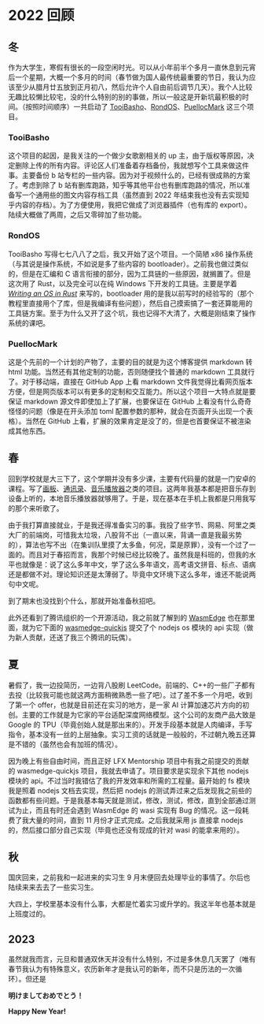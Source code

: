 <!M PunctuationCompression>

# 2022 回顾

## 冬

作为大学生，寒假有很长的一段空闲时光。可以从小年前半个多月一直休息到元宵后一个星期，大概一个多月的时间（春节做为国人最传统最重要的节日，我认为应该至少从腊月廿五放到正月初八，然后允许个人自由前后调节几天）。我个人比较无趣比较懒比较宅，没的什么特别的别的事做，所以一般这是开新坑最积极的时间。（按照时间顺序）一共启动了 [TooiBasho](https://github.com/Puellaquae/tooibasho)、[RondOS](https://github.com/Puellaquae/RondOS)、[PuellocMark](https://github.com/Puellaquae/PuellocMark) 这三个项目。

### TooiBasho

这个项目的起因，是我关注的一个做少女歌剧相关的 up 主，由于版权等原因，决定删除上传的所有内容。评论区人们准备着存档备份，我就想写个工具来做这件事。主要备份 b 站专栏的一些内容。因为对于视频什么的，已经有很成熟的方案了。考虑到除了 b 站有删库跑路，知乎等其他平台也有删库跑路的情况，所以准备写一个通用些的图文内容存档工具（虽然直到 2022 年结束我也没有去实现知乎内容的存档）。为了方便使用，我把它做成了浏览器插件（也有库的 export）。陆续大概做了两周，之后又零碎加了些功能。

### RondOS

TooiBasho 写得七七八八了之后，我又开始了这个项目。一个简陋 x86 操作系统（与其说是操作系统，不如说是多了些内容的 bootloader）。之前我也做过类似的，但是在汇编和 C 语言衔接的部分，因为工具链的一些原因，就搁置了。但是这次用了 Rust，以及完全可以在纯 Windows 下开发的工具链。主要是学着 *[Writing an OS in Rust](https://os.phil-opp.com/)* 来写的，bootloader 用的是我以前写时的经验写的（那个教程里直接用个了库，但是我编译有些问题），然后自己摸索搞了一套还算能用的工具链方案。至于为什么又开了这个坑，我也记得不大清了，大概是刚结束了操作系统的课吧。

### PuellocMark

这是个先前的一个计划的产物了，主要的目的就是为这个博客提供 markdown 转 html 功能。当然还有其他定制的功能，否则随便找个普通的 markdown 工具就行了。对于移动端，直接在 GitHub App 上看 markdown 文件我觉得比看网页版本方便，但是网页版本可以有更多的定制和交互能力。所以这个项目一大特点就是要保证 markdown 源文件即使加上了扩展，也要保证在 GitHub 上看没有什么奇奇怪怪的问题（像是在开头添加 toml 配置参数的那种，就会在页面开头出现一个表格）。当然在 GitHub 上看，扩展的效果肯定是没了的，但是也首要保证不被渲染成其他东西。

## 春

回到学校就是大三下了，这个学期并没有多少课，主要有代码量的就是一门安卓的课程。写了[画板](https://github.com/Puellaquae/android-drawboard)、[通讯录](https://github.com/Puellaquae/android-contacts)、[音乐播放器](https://github.com/Puellaquae/MusicForYou)之类的项目。这两年我基本都是把音乐存到设备上听的，本地音乐播放器就够用了。于是，现在基本在手机上我都是只用我写的那个来听歌了。

由于我打算直接就业，于是我还得准备实习的事。我投了些字节、网易、阿里之类大厂的前端岗，可惜我太垃圾，八股背不出（一直以来，背诵一直是我最劣势的），算法也写不出（在集训队里摸了太多鱼，何况，菜是原罪），没有一个过了一面的。而且对于春招而言，我那个时候已经比较晚了。虽然我是科班的，但我的水平也就像是：说了这么多年中文，学了这么多年语文，高考语文拼音、标点、语病还是都做不对。理论知识还是太薄弱了。毕竟中文环境下这么多年，谁还不能说两句中文呢。

到了期末也没找到个什么，那就开始准备秋招吧。

此外还看到了腾讯组织的一个开源活动，我之前就了解到的 [WasmEdge](https://github.com/WasmEdge/WasmEdge) 也在那里面，就为它下面的 [wasmedge-quickjs](https://github.com/second-state/wasmedge-quickjs) 提交了个 nodejs os 模块的 api 实现（做为新人贡献，还送了我三个腾讯的玩偶）。

## 夏

暑假了，我一边投简历，一边背八股刷 LeetCode。前端的、C++的一些厂子都有去投（比较我可能也就这两方面稍微熟悉一些了吧）。过了差不多一个月吧，收到了第一个 offer，也就是目前还在实习的地方，是一家 AI 计算加速芯片方向的初创。主要的工作就是为它家的平台适配深度网络模型。这个公司的友商产品大致是 Google 的 TPU（毕竟创始人就是那出来的）。开发手段基本就是人肉编译，手写指令，基本没有一丝的上层抽象。实习工资的话就是一般般的，不过朝九晚五还算是不错的（虽然也会有加班的情况）。

因为晚上有些自由时间，而且正好 LFX Mentorship 项目中有我之前提交的贡献的 wasmedge-quickjs 项目，我就去申请了。项目要求是实现余下其他 nodejs 模块的 api。不过当时我错估了我的开发效率和所需的工程量。最开始的 fs 模块我是照着 nodejs 文档去实现，然后把 nodejs 的测试弄过来之后发现我之前些的函数都有些问题。于是我基本每天就是测试，修改，测试，修改，直到全部通过测试为止，而且有时还会遇到 WasmEdge 的 wasi 实现有 Bug 的情况。这一段耗费了我大量的时间，直到 11 月份才正式完成。之后我就采用 js 直接拿 nodejs 的，然后接口部分自己实现（毕竟也还没有现成的针对 wasi 的能拿来用的）。

## 秋

国庆回来，之前我和一起进来的实习生 9 月末便回去处理毕业的事情了。尔后也陆续来来去去了一些实习生。

大四上，学校里基本没有什么事，大都是忙着实习或升学的。我这半年也基本就是上班度过的。

## 2023

虽然就我而言，元旦和普通双休天并没有什么特别，不过是多休息几天罢了（唯有春节我认为有特殊意义，农历新年才是我认可的新年，而不只是历法的一次循环）。但还是

**明けましておめでとう！**

**Happy New Year!**

